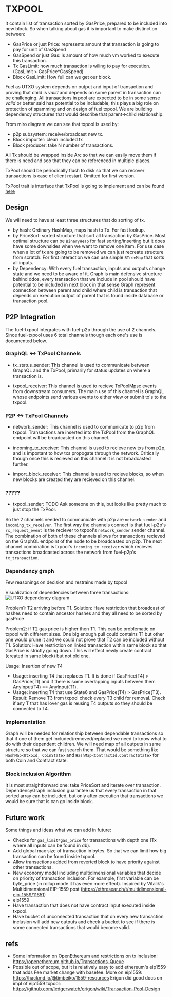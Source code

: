 
# TXPOOL

It contain list of transaction sorted by GasPrice, prepared to be included into new block. So when talking about gas it is important to make distinction between:

* GasPrice or just Price: represents amount that transaction is going to pay for unit of GasSpend
* GasSpend or just Gas: is amount of how much vm worked to execute this transaction.
* Tx GasLimit: how much transaction is wiling to pay for execution. (GasLimit > GasPrice*GasSpend)
* Block GasLimit: How full can we get our block.  

Fuel as UTXO system depends on output and input of transaction and proving that child is *valid* and depends on some parent in transaction can be challenging. All transactions in pool are expected to be in some sense *valid* or better said has potential to be includable, this plays a big role on protection of spamming and on design of fuel txpool. We are building dependency structures that would describe that parent->child relationship.

From miro diagram we can see that txpool is used by:

* p2p subsystem: receive/broadcast new tx.
* Block importer: clean included tx
* Block producer: take N number of transactions.

All Tx should be wrapped inside Arc so that we can easily move them if there is need and soo that they can be referenced in multiple places.

TxPool should be periodically flush to disk so that we can recover transactions is case of client restart. Omitted for first version.

TxPool trait is interface that TxPool is going to implement and can be found [here](src/interface.rs)

## Design

We will need to have at least three structures that do sorting of tx.

* by hash: Ordinary HashMap, maps hash to Tx. For fast lookup.
* by PriceSort: sorted structure that sort all transaction by GasPrice. Most optimal structure can be `BinaryHeap` for fast sorting/inserting but it does have some downsides when we want to remove one item. For use case when a lot of tx are going to be removed we can just recreate structure from scratch. For first interaction we can use simple `BTreeMap` that sorts all inputs.
* by Dependency: With every fuel transaction, inputs and outputs change state and we need to be aware of it. Graph is main defensive structure behind ddos, every transaction that we include in pool should have potential to be included in next block in that sense Graph represent connection between parent and child where child is transaction that depends on execution output of parent that is found inside database or transaction pool.

## P2P Integration

The fuel-txpool integrates with fuel-p2p through the use of 2 channels. Since fuel-txpool uses 6 total channels though each one's use is documented below.

### GraphQL <-> TxPool Channels

- tx_status_sender: This channel is used to communicate between GraphQL and the TxPool, primarily for status updates on where a transaction is.

- txpool_receiver: This channel is used to recieve TxPoolMpsc events from downstream consumers. The main use of this channel is GraphQL whose endpoints send various events to either view or submit tx's to the txpool.

### P2P <-> TxPool Channels 

- network_sender: This channel is used to communicate to p2p from txpool. Transactions are inserted into the TxPool from the GraphQL endpoint will be broadcasted on this channel.

- incoming_tx_receiver: This channel is used to recieve new txs from p2p, and is important to how txs propogate through the network. Critically though once this is recieved on this channel it is not broadcasted further.

- import_block_receiver: This channel is used to recieve blocks, so when new blocks are created they are recieved on this channel.

### ?????
- txpool_sender: TODO Ask someone on this, but looks like pretty much to just stop the TxPool.

So the 2 channels needed to communicate with p2p are `network_sender` and `incoming_tx_receiver`. The first way the channels connect is that fuel-p2p's `rx_request_event` is the reciever to txpool's `network_sender` sender channel. The combination of both of these channels allows for transactions recieved on the GraphQL endpoint of the node to be broadcasted on p2p. The next channel combination is txpool's `incoming_tx_receiver` which recieves transactions broadcasted across the network from fuel-p2p's `tx_transaction`.

### Dependency graph

Few reasonings on decision and restrains made by txpool

Visualization of dependencies between three transactions:
![UTXO dependency diagram](../../docs/diagrams/fuel_v2_client_design_UTXO_dependency.jpg)

Problem1: T2 arriving before T1.
Solution: Have restriction that broadcast of hashes need to contain ancestor hashes and they all need to be sorted by gasPrice

Problem2: if T2 gas price is higher then T1. This can be problematic on txpool with different sizes. One big enough pull could contains T1 but other one would prune it and we could not prove that T2 can be included without T1.
Solution: Have restriction on linked transaction within same block so that GasPrice is strictly going down. This will effect newly create contract (created in same block) but not old one.

Usage: Insertion of new T4

* Usage: inserting T4 that replaces T1. It is done if GasPrice(T4) > GasPrice(T1) and if there is some overlapping inputs between them AnyInput(T4) == AnyInput(T1).
* Usage: inserting T4 that use State6 and GasPrice(T4) > GasPrice(T3).
    Result: Remove T3 from txpool check every T3 child for removal. Check if any T that has lover gas is reusing T4 outputs so they should be connected to T4.

### Implementation

Graph will be needed for relationship between dependable transactions so that if one of them get included/removed/replaced we need to know what to do with their dependent children.
We will need map of all outputs in same structure so that we can fast search them. That would be something like `HashMap<UtxoId, CoinState>` and `HashMap<ContractId,ContractState>` for both Coin and Contract state.

### Block inclusion Algorithm

It is most straightforward one: take PriceSort and iterate over transaction. DependencyGraph inclusion guarantee us that every transaction in that sorted array can be included, but only after execution that transactions we would be sure that is can go inside block.

## Future work

Some things and ideas what we can add in future:

* Checks for `gas_limit*gas_price` for transactions with depth one (Tx where all inputs can be found in db).
* Add global max size of transaction in bytes. So that we can limit how big transaction can be found inside txpool.
* Allow transactions added from reverted block to have priority against other transactions.
* New economy model including multidimensional variables that decide on priority of transaction inclusion. For example, first variable can be byte_price (in rollup mode it has even more effect). Inspired by Vitalik's Multidimensional EIP-1559 post (<https://ethresear.ch/t/multidimensional-eip-1559/11651>)
* eip1559
* Have transaction that does not have contract input executed inside txpool.
* Have bucket of unconnected transaction that on every new transaction inclusion will add new outputs and check a bucket to see if there is some connected transactions that would become valid.

## refs

* Some information on OpenEthereum and restrictions on tx inclusion: <https://openethereum.github.io/Transactions-Queue>
* Possible out of scope, but it is relatively easy to add ethereum's eip1559 that adds Fee market change with basefee. More on eip1559: <https://hackmd.io/@timbeiko/1559-resources>
Erigon did good docs on impl of eip1559 txpool: <https://github.com/ledgerwatch/erigon/wiki/Transaction-Pool-Design>
